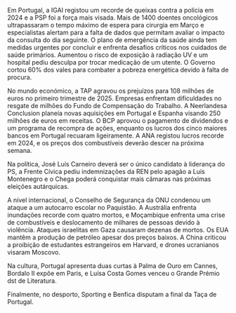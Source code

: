 Em Portugal, a IGAI registou um recorde de queixas contra a polícia em 2024 e a PSP foi a força mais visada. Mais de 1400 doentes oncológicos ultrapassaram o tempo máximo de espera para cirurgia em Março e especialistas alertam para a falta de dados que permitam avaliar o impacto da consulta do dia seguinte. O plano de emergência da saúde ainda tem medidas urgentes por concluir e enfrenta desafios críticos nos cuidados de saúde primários. Aumentou o risco de exposição à radiação UV e um hospital pediu desculpa por trocar medicação de um utente. O Governo cortou 60% dos vales para combater a pobreza energética devido à falta de procura.

No mundo económico, a TAP agravou os prejuízos para 108 milhões de euros no primeiro trimestre de 2025. Empresas enfrentam dificuldades no resgate de milhões do Fundo de Compensação do Trabalho. A Neerlandesa Conclusion planeia novas aquisições em Portugal e Espanha visando 250 milhões de euros em receitas. O BCP aprovou o pagamento de dividendos e um programa de recompra de ações, enquanto os lucros dos cinco maiores bancos em Portugal recuaram ligeiramente. A ANA registou lucros recorde em 2024, e os preços dos combustíveis deverão descer na próxima semana.

Na política, José Luís Carneiro deverá ser o único candidato à liderança do PS, a Frente Cívica pediu indemnizações da REN pelo apagão a Luís Montenegro e o Chega poderá conquistar mais câmaras nas próximas eleições autárquicas.

A nível internacional, o Conselho de Segurança da ONU condenou um ataque a um autocarro escolar no Paquistão. A Austrália enfrenta inundações recorde com quatro mortos, e Moçambique enfrenta uma crise de combustíveis e deslocamento de milhares de pessoas devido à violência. Ataques israelitas em Gaza causaram dezenas de mortos. Os EUA mantêm a produção de petróleo apesar dos preços baixos. A China criticou a proibição de estudantes estrangeiros em Harvard, e drones ucranianos visaram Moscovo.

Na cultura, Portugal apresenta duas curtas à Palma de Ouro em Cannes, Bordalo II expõe em Paris, e Luísa Costa Gomes venceu o Grande Prémio dst de Literatura.

Finalmente, no desporto, Sporting e Benfica disputam a final da Taça de Portugal.